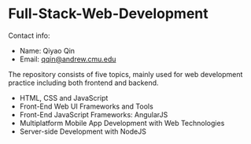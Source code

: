 # Full-Stack-Web-Development

Contact info:
- Name: Qiyao Qin
- Email: qqin@andrew.cmu.edu

The repository consists of five topics, mainly used for web development practice including both frontend and backend.

- HTML, CSS and JavaScript
- Front-End Web UI Frameworks and Tools
- Front-End JavaScript Frameworks: AngularJS
- Multiplatform Mobile App Development with Web Technologies
- Server-side Development with NodeJS

